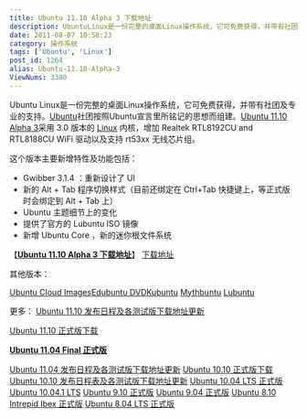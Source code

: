 ```yaml
---
title: Ubuntu 11.10 Alpha 3 下载地址
description: UbuntuLinux是一份完整的桌面Linux操作系统，它可免费获得，并带有社团及专业的支持。Ubuntu社团按照Ubuntu宣言里所铭记的思想而组建。该版本采用3.0版本的Linux内核，增加 RealtekRTL8192CUandRTL8188CUWiFi驱动以及支持rt53xx无线芯片组。 这个版本主要新增特性及功能包括：Gwibb
date: 2011-08-07 10:58:23
category: 操作系统
tags: ['Ubuntu', 'Linux']
post_id: 1264
alias: Ubuntu-11.10-Alpha-3
ViewNums: 3380
---
```


Ubuntu Linux是一份完整的桌面Linux操作系统，它可免费获得，并带有社团及专业的支持。[Ubuntu](/tags/Ubuntu)社团按照Ubuntu宣言里所铭记的思想而组建。[Ubuntu 11.10 Alpha 3](/blog/ubuntu-1110-alpha-3)采用 3.0 版本的 [Linux](/tags/Linux) 内核，增加 Realtek RTL8192CU and RTL8188CU WiFi 驱动以及支持 rt53xx 无线芯片组。

这个版本主要新增特性及功能包括：

* Gwibber 3.1.4 ：重新设计了 UI
* 新的 Alt + Tab 程序切换样式（目前还绑定在 Ctrl+Tab 快捷键上，等正式版时会绑定到 Alt + Tab 上）
* Ubuntu 主题细节上的变化
* 提供了官方的 Lubuntu ISO 镜像
* 新增 Ubuntu Core ，新的迷你根文件系统

【[**Ubuntu 11.10 Alpha 3 下载地址**](/blog/ubuntu-1110-alpha-3)】
[下载地址](http://cdimage.ubuntu.com/releases/oneiric/alpha-3/)

其他版本：

[Ubuntu Cloud Images](http://cloud-images.ubuntu.com/releases/oneiric/alpha-3/%20)[Edubuntu DVD](http://cdimage.ubuntu.com/edubuntu/releases/oneiric/alpha-3/%20)[Kubuntu](http://cdimage.ubuntu.com/kubuntu/releases/oneiric/alpha-3/%20)
[Mythbuntu](http://cdimage.ubuntu.com/mythbuntu/releases/oneiric/alpha-3/)
[Lubuntu](http://cdimage.ubuntu.com/lubuntu/releases/oneiric/alpha-3/)

更多：
[Ubuntu 11.10 发布日程及各测试版下载地址更新](/blog/ubuntu-1110-oneiric-ocelot "ubuntu 1110 发布日程及各测试版下载地址更新")

[Ubuntu 11.10 正式版下载](/blog/ubuntu-1110-final)

[**Ubuntu 11.04 Final 正式版**](/blog/ubuntu-1104-final)

[Ubuntu 11.04 发布日程及各测试版下载地址更新](/blog/ubuntu-1104-natty-narwhal) [Ubuntu 10.10 正式版下载](/blog/ubuntu-1010-maverick-meerkat "ubuntu 1010 正式版下载")
[Ubuntu 10.10 发布日程表及各测试版下载地址更新](/blog/ubuntu-1010)
[Ubuntu 10.04 LTS 正式版](/blog/ubuntu-1004-lts-final)
[Ubuntu 10.04.1 LTS](/blog/ubuntu-10041-lts "ubuntu 10041 lts 下载")
[Ubuntu 9.10 正式版](/blog/ubuntu-910-final)
[Ubuntu 9.04 正式版](/blog/ubuntu-904-final)
[Ubuntu 8.10 Intrepid Ibex 正式版](/blog/ubuntu-810-intrepid-ibex)
[Ubuntu 8.04 LTS 正式版](/blog/ubuntu-804-lts-download-xiazai)

